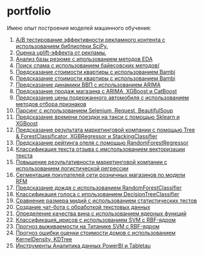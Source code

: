 # portfolio
Имею опыт построения моделей машинного обучения:  
1) [А/В тестирование эффективности рекламного контента с использованием библиотеки SciPy.](https://github.com/PavelNovikov888/portfolio/tree/master/A%5CB%20%D1%82%D0%B5%D1%81%D1%82%D0%B8%D1%80%D0%BE%D0%B2%D0%B0%D0%BD%D0%B8%D0%B5)
2) [Оценка uplift-эффекта от рекламы.](https://github.com/PavelNovikov888/portfolio/tree/master/Uplift-%D0%BC%D0%BE%D0%B4%D0%B5%D0%BB%D0%B8%D1%80%D0%BE%D0%B2%D0%B0%D0%BD%D0%B8%D0%B5)
3) [Анализ базы резюме с ипользованием методов EDA ](https://github.com/PavelNovikov888/portfolio/tree/master/%D0%90%D0%BD%D0%B0%D0%BB%D0%B8%D0%B7%20%D1%80%D0%B5%D0%B7%D1%8E%D0%BC%D0%B5%20%D0%BD%D0%B0%20hh.ru)
4) [Поиск спама с использованием байесовских методов(](https://github.com/PavelNovikov888/portfolio/tree/master/%D0%91%D0%B0%D0%B9%D0%B5%D1%81%D0%BE%D0%B2%D1%81%D0%BA%D0%B8%D0%B5%20%D0%BC%D0%B5%D1%82%D0%BE%D0%B4%D1%8B/%D0%9A%D0%BB%D0%B0%D1%81%D1%81%D0%B8%D1%84%D0%B8%D0%BA%D0%B0%D1%86%D0%B8%D1%8F%20%D1%81%D0%BF%D0%B0%D0%BC%D0%B0)
5) [Предсказание стоимости квартиры с использованием Bambi](https://github.com/PavelNovikov888/portfolio/blob/master/%D0%91%D0%B0%D0%B9%D0%B5%D1%81%D0%BE%D0%B2%D1%81%D0%BA%D0%B8%D0%B5%20%D0%BC%D0%B5%D1%82%D0%BE%D0%B4%D1%8B/%D0%9F%D1%80%D0%B5%D0%B4%D1%81%D0%BA%D0%B0%D0%B7%D0%B0%D0%BD%D0%B8%D0%B5%20%D0%B4%D0%BE%D1%85%D0%BE%D0%B4%D0%B0/%D0%9F%D1%80%D0%B5%D0%B4%D1%81%D0%BA%D0%B0%D0%B7%D0%B0%D0%BD%D0%B8%D0%B5%20%D1%81%D1%82%D0%BE%D0%B8%D0%BC%D0%BE%D1%81%D1%82%D0%B8%20%D0%BA%D0%B2%D0%B0%D1%80%D1%82%D0%B8%D1%80%D1%8B.ipynb)
6) [Предсказание стоимости квартиры с использованием Bambi](https://github.com/PavelNovikov888/portfolio/blob/master/%D0%91%D0%B0%D0%B9%D0%B5%D1%81%D0%BE%D0%B2%D1%81%D0%BA%D0%B8%D0%B5%20%D0%BC%D0%B5%D1%82%D0%BE%D0%B4%D1%8B/%D0%9F%D1%80%D0%B5%D0%B4%D1%81%D0%BA%D0%B0%D0%B7%D0%B0%D0%BD%D0%B8%D0%B5%20%D0%B4%D0%BE%D1%85%D0%BE%D0%B4%D0%B0/%D0%9F%D1%80%D0%B5%D0%B4%D1%81%D0%BA%D0%B0%D0%B7%D0%B0%D0%BD%D0%B8%D0%B5%20%D1%81%D1%82%D0%BE%D0%B8%D0%BC%D0%BE%D1%81%D1%82%D0%B8%20%D0%BA%D0%B2%D0%B0%D1%80%D1%82%D0%B8%D1%80%D1%8B.ipynb)
7) [Предсказание динамики ВВП с использованием ARIMA](https://github.com/PavelNovikov888/portfolio/tree/master/%D0%92%D1%80%D0%B5%D0%BC%D0%B5%D0%BD%D0%BD%D1%8B%D0%B5%20%D1%80%D1%8F%D0%B4%D1%8B)
8) [Предсказание продаж магазина с ARIMA, XGBoost и CatBoost](https://github.com/PavelNovikov888/portfolio/tree/master/%D0%92%D1%80%D0%B5%D0%BC%D0%B5%D0%BD%D0%BD%D1%8B%D0%B5%20%D1%80%D1%8F%D0%B4%D1%8B/%D0%9F%D1%80%D0%B5%D0%B4%D1%81%D0%BA%D0%B0%D0%B7%D0%B0%D0%BD%D0%B8%D0%B5_%D0%BF%D1%80%D0%BE%D0%B4%D0%B0%D0%B6_%D0%BC%D0%B0%D0%B3%D0%B0%D0%B7%D0%B8%D0%BD%D0%B0)
9) [Предсказание цены подержанного автомобиля с использованием методов отбора признаков](https://github.com/PavelNovikov888/portfolio/tree/master/%D0%97%D0%B0%D0%B4%D0%B0%D1%87%D0%B0_%D0%BF%D1%80%D0%B5%D0%B4%D1%81%D0%BA%D0%B0%D0%B7%D0%B0%D0%BD%D0%B8%D1%8F_%D1%86%D0%B5%D0%BD%D1%8B_%D0%B0%D0%B2%D1%82%D0%BE%D0%BC%D0%BE%D0%B1%D0%B8%D0%BB%D1%8F)
10) [Парсинг с использованием Selenium, Request, BeautifulSoup](https://github.com/PavelNovikov888/portfolio/tree/master/%D0%9F%D0%B0%D1%80%D1%81%D0%B8%D0%BD%D0%B3)
11) [Предсказание времени поездки на такси с помощью Sklearn и XGBoost](https://github.com/PavelNovikov888/portfolio/tree/master/%D0%9F%D1%80%D0%B5%D0%B4%D1%81%D0%BA%D0%B0%D0%B7%D0%B0%D0%BD%D0%B8%D0%B5%20%D0%B2%D1%80%D0%B5%D0%BC%D0%B5%D0%BD%D0%B8%20%D0%BF%D0%BE%D0%B5%D0%B7%D0%B4%D0%BA%D0%B8%20%D0%BD%D0%B0%20%D1%82%D0%B0%D0%BA%D1%81%D0%B8)
12) [Предсказание результата маркетинговой компании c помощью Tree & ForestClassificator, XGBRegressor и StackingClassifier](https://github.com/PavelNovikov888/portfolio/tree/master/%D0%9F%D1%80%D0%B5%D0%B4%D1%81%D0%BA%D0%B0%D0%B7%D0%B0%D0%BD%D0%B8%D0%B5%20%D1%80%D0%B5%D0%B7%D1%83%D0%BB%D1%8C%D1%82%D0%B0%D1%82%D0%B0%20%D0%BC%D0%B0%D1%80%D0%BA%D0%B5%D1%82%D0%B8%D0%BD%D0%B3%D0%BE%D0%B2%D0%BE%D0%B9%20%D0%BA%D0%BE%D0%BC%D0%BF%D0%B0%D0%BD%D0%B8%D0%B8%20%D0%B1%D0%B0%D0%BD%D0%BA%D0%B0)
13) [Предсказание рейтинга отеля c помощью RandomForestRegressor](https://github.com/PavelNovikov888/portfolio/tree/master/%D0%9F%D1%80%D0%B5%D0%B4%D1%81%D0%BA%D0%B0%D0%B7%D0%B0%D0%BD%D0%B8%D0%B5%20%D1%80%D0%B5%D0%B9%D1%82%D0%B8%D0%BD%D0%B3%D0%B0%20%D0%BE%D1%82%D0%B5%D0%BB%D1%8F%20%D0%BD%D0%B0%20Booking.com)
14) [Классификация текста отзыва с имспользованием векторизации текста ](https://github.com/PavelNovikov888/portfolio/tree/master/%D0%9F%D1%80%D0%B5%D0%B4%D1%81%D0%BA%D0%B0%D0%B7%D0%B0%D0%BD%D0%B8%D0%B5%20%D1%85%D0%B0%D1%80%D0%B0%D0%BA%D1%82%D0%B5%D1%80%D0%B0%20%D0%BE%D1%82%D0%B7%D1%8B%D0%B2%D0%B0)
15) [Повышение результативности маркетинговой компании с использованием логистической регрессии](https://github.com/PavelNovikov888/portfolio/tree/master/%D0%9F%D1%80%D0%B5%D0%B4%D1%81%D0%BA%D0%B0%D0%B7%D0%B0%D0%BD%D0%B8%D0%B5_%D0%B4%D0%BE%D1%85%D0%BE%D0%B4%D0%B0)
16) [Сегментация покупателей сети розничных магазинов по модели RFM](https://github.com/PavelNovikov888/portfolio/tree/master/%D0%A1%D0%B5%D0%B3%D0%BC%D0%B5%D0%BD%D1%82%D0%B0%D1%86%D0%B8%D1%8F%20%D0%BA%D0%BB%D0%B8%D0%B5%D0%BD%D1%82%D0%BE%D0%B2%20%D0%BC%D0%B0%D0%B3%D0%B0%D0%B7%D0%B8%D0%BD%D0%B0)
17) [Предсказание дождя с использованием RandomForestClassifier ](https://github.com/PavelNovikov888/portfolio/tree/master/%D0%A1%D0%BB%D1%83%D1%87%D0%B0%D0%B9%D0%BD%D1%8B%D0%B9%20%D0%BB%D0%B5%D1%81/%D0%9F%D1%80%D0%B5%D0%B4%D1%81%D0%BA%D0%B0%D0%B7%D0%B0%D0%BD%D0%B8%D0%B5_%D0%B4%D0%BE%D0%B6%D0%B4%D1%8F)
18) [Классификация голоса с ипользованием DecisionTreeClassifier](https://github.com/PavelNovikov888/portfolio/tree/master/%D0%A1%D0%BB%D1%83%D1%87%D0%B0%D0%B9%D0%BD%D1%8B%D0%B9%20%D0%BB%D0%B5%D1%81/%D0%A0%D0%B0%D0%B7%D0%BB%D0%B8%D1%87%D0%B5%D0%BD%D0%B8%D0%B5_%D0%B3%D0%BE%D0%BB%D0%BE%D1%81%D0%B0)
19) [Сравнение размера мидий с использованием статистических тестов](https://github.com/PavelNovikov888/portfolio/tree/master/%D0%A1%D1%82%D0%B0%D1%82%D0%B8%D1%81%D1%82%D0%B8%D1%87%D0%B5%D1%81%D0%BA%D0%B8%D0%B5%20%D1%82%D0%B5%D1%81%D1%82%D1%8B/%D0%A1%D1%80%D0%B0%D0%B2%D0%BD%D0%B5%D0%BD%D0%B8%D0%B5%20%D1%80%D0%B0%D0%B7%D0%BC%D0%B5%D1%80%D0%B0%20%D0%BC%D0%B8%D0%B4%D0%B8%D0%B9)
20) [Создание чат-бота с обработкой текстовых данных](https://github.com/PavelNovikov888/portfolio/tree/master/%D0%A7%D0%B0%D1%82-%D0%B1%D0%BE%D1%82)
21) [Определение качества вина с использованием ядерных функций](https://github.com/PavelNovikov888/portfolio/tree/master/%D0%AF%D0%B4%D0%B5%D1%80%D0%BD%D1%8B%D0%B5%20%D1%84%D1%83%D0%BD%D0%BA%D1%86%D0%B8%D0%B8/%20%D0%9E%D0%BF%D1%80%D0%B5%D0%B4%D0%B5%D0%BB%D0%B5%D0%BD%D0%B8%D0%B5_%D0%BA%D0%B0%D1%87%D0%B5%D1%81%D1%82%D0%B2%D0%B0_%D0%B2%D0%B8%D0%BD%D0%B0)
22) [Классификация_ирисов с использованием SVM c RBF-ядром](https://github.com/PavelNovikov888/portfolio/tree/master/%D0%AF%D0%B4%D0%B5%D1%80%D0%BD%D1%8B%D0%B5%20%D1%84%D1%83%D0%BD%D0%BA%D1%86%D0%B8%D0%B8/%D0%9A%D0%BB%D0%B0%D1%81%D1%81%D0%B8%D1%84%D0%B8%D0%BA%D0%B0%D1%86%D0%B8%D1%8F_%D0%B8%D1%80%D0%B8%D1%81%D0%BE%D0%B2)
23) [Прогноз выживаемости на Титанике SVM c RBF-ядром](https://github.com/PavelNovikov888/portfolio/tree/master/%D0%AF%D0%B4%D0%B5%D1%80%D0%BD%D1%8B%D0%B5%20%D1%84%D1%83%D0%BD%D0%BA%D1%86%D0%B8%D0%B8/%D0%9F%D1%80%D0%BE%D0%B3%D0%BD%D0%BE%D0%B7%20%D0%B2%D1%8B%D0%B6%D0%B8%D0%B2%D0%B0%D0%B5%D0%BC%D0%BE%D1%81%D1%82%D0%B8%20%D0%BD%D0%B0%20%D0%A2%D0%B8%D1%82%D0%B0%D0%BD%D0%B8%D0%BA%D0%B5)
24) [Прогноз ошибки оценки стоимости домов с использованием KernelDensity, KDTree](https://github.com/PavelNovikov888/portfolio/tree/master/%D0%AF%D0%B4%D0%B5%D1%80%D0%BD%D1%8B%D0%B5%20%D1%84%D1%83%D0%BD%D0%BA%D1%86%D0%B8%D0%B8/%D0%9F%D1%80%D0%BE%D0%B3%D0%BD%D0%BE%D0%B7%20%D0%BE%D1%88%D0%B8%D0%B1%D0%BA%D0%B8%20%D0%BE%D1%86%D0%B5%D0%BD%D0%BA%D0%B8%20%D1%81%D1%82%D0%BE%D0%B8%D0%BC%D0%BE%D1%81%D1%82%D0%B8%20%D0%B4%D0%BE%D0%BC%D0%BE%D0%B2%20)
25) [Инструменты Аналитика данных PowerBI и Tabletau](https://github.com/PavelNovikov888/portfolio/tree/master/%D0%98%D0%BD%D1%81%D1%82%D1%80%D1%83%D0%BC%D0%B5%D0%BD%D1%82%D1%8B%20%D0%90%D0%BD%D0%B0%D0%BB%D0%B8%D1%82%D0%B8%D0%BA%D0%B0%20%D0%B4%D0%B0%D0%BD%D0%BD%D1%8B%D1%85)

